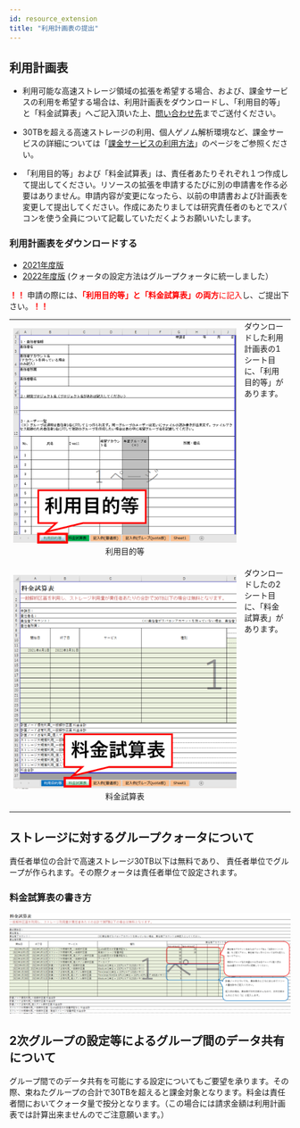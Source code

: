 ```yaml
---
id: resource_extension
title: "利用計画表の提出"
---
```


## 利用計画表


- 利用可能な高速ストレージ領域の拡張を希望する場合、および、課金サービスの利用を希望する場合は、利用計画表をダウンロードし、「利用目的等」と「料金試算表」へご記入頂いた上、[問い合わせ先](/application/reference)までご送付ください。


- 30TBを超える高速ストレージの利用、個人ゲノム解析環境など、課金サービスの詳細については「[課金サービスの利用方法](/application/billing_service)」のページをご参照ください。


- 「利用目的等」および「料金試算表」は、責任者あたりそれぞれ１つ作成して提出してください。リソースの拡張を申請するたびに別の申請書を作る必要はありません。申請内容が変更になったら、以前の申請書および計画表を変更して提出してください。作成にあたりましては研究責任者のもとでスパコンを使う全員について記載していただくようお願いいたします。


### 利用計画表をダウンロードする
- [2021年度版](/files/usage_plan-ver2.3.0-2021.xlsx)
- [2022年度版](/files/usage_plan-ver2.3.0-2022.xlsx) (クォータの設定方法はグループクォータに統一しました）


<font color="red"><b>！！</b></font> 申請の際には、<font color="red"><b>「利用目的等」と「料金試算表」の両方</b>に記入</font>し、ご提出下さい。<font color="red"><b>！！</b></font> 
<table>
<tr>
<td width="400" height="400" align="center">

![](purpose_of_use_etc.png)
利用目的等
</td>
<td valign="top">
ダウンロードした利用計画表の1シート目に、「利用目的等」があります。
</td>
</tr>
<tr>
<td width="400" height="400" align="center">

![](usageTB.png)
料金試算表
</td>
<td valign="top">
ダウンロードしたの2シート目に、「料金試算表」があります。
</td>

</tr>
</table>




## ストレージに対するグループクォータについて

責任者単位の合計で高速ストレージ30TB以下は無料であり、 責任者単位でグループが作られます。その際クォータは責任者単位で設定されます。

### 料金試算表の書き方
![](usage_plan_table2.png)



## 2次グループの設定等によるグループ間のデータ共有について

グループ間でのデータ共有を可能にする設定についてもご要望を承ります。その際、束ねたグループの合計で30TBを超えると課金対象となります。料金は責任者間においてクォータ量で按分となります。（この場合には請求金額は利用計画表では計算出来ませんのでご注意願います。）

